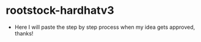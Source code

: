 # rootstock-hardhatv3
  - Here I will paste the step by step process when my idea gets approved, thanks!
